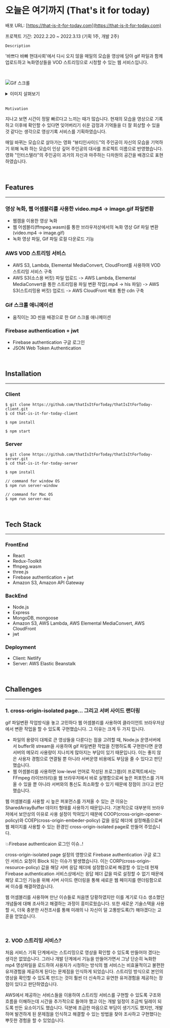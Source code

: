 # 오늘은 여기까지 (That's it for today)

배포 URL: [https://that-is-it-for-today.com](https://that-is-it-for-today.com)

프로젝트 기간: 2022.2.20 ~ 2022.3.13 (기획 1주, 개발 2주)

`Description`

'바쁘다 바빠 현대사회'에서 다시 오지 않을 매일의 모습을 영상에 담아 gif 파일과 함께 업로드하고 녹화영상들을 VOD 스트리밍으로 시청할 수 있는 웹 서비스입니다.

<br>

![Gif 스크롤](https://that-is-it-for-today.s3.ap-northeast-2.amazonaws.com/GIF_SCROLL.png)

<details>
<summary>이미지 살펴보기</summary>

![메인화면](<https://that-is-it-for-today.s3.ap-northeast-2.amazonaws.com/MAIN+(2).png>)

메인 랜딩페이지입니다.

![녹화](https://that-is-it-for-today.s3.ap-northeast-2.amazonaws.com/RECORDER.png)
녹화페이지입니다. 런타임을 확인하며 영상을 녹화합니다.

![변환](https://that-is-it-for-today.s3.ap-northeast-2.amazonaws.com/GIF_CONVERT.png)
녹화 완료버튼을 누르면 웹 어셈블리를 통해 브라우저상에서 녹화된 영상 파일을 Gif 파일로 변환합니다.
![미리보기](https://that-is-it-for-today.s3.ap-northeast-2.amazonaws.com/GIF_CONVERTED.jpg)
사용자는 변환된 Gif 파일을 녹화영상 미리보기 이미지로서 확인할 수 있습니다. 사용자는 해당 영상을 업로드하거나 재녹화 할 수 있습니다.

![Gif 스크롤](https://that-is-it-for-today.s3.ap-northeast-2.amazonaws.com/GIF_SCROLL.png)
내 영상보기 페이지입니다. 사용자가 업로드한 영상들의 리스트를 Gif 이미지로 보여주고 스크롤을 통해 확인할 수 있습니다. Gif 이미지를 클릭 시 해당 영상을 VOD 스트리밍으로 시청할 수 있습니다.

![스트리밍](https://that-is-it-for-today.s3.ap-northeast-2.amazonaws.com/DetailPage.jpg)
영상 디테일 페이지입니다. 해당 영상파일(.mp4)과 Gif 파일을 로컬 다운로드 할 수 있고 영상을 삭제할 수 있습니다.

</details>

<br>

`Motivation`

지나고 보면 시간이 정말 빠르다고 느끼는 때가 많습니다. 현재의 모습을 영상으로 기록하고 이후에 확인할 수 있다면 잊어버리기 쉬운 감정과 기억들을 더 잘 회상할 수 있을 것 같다는 생각으로 영상기록 서비스를 기획하였습니다.

매일 바뀌는 모습으로 살아가는 영화 “뷰티인사이드”의 주인공이 자신의 모습을 기억하기 위해 녹화 하는 모습이 인상 깊어 주인공의 대사를 프로젝트 이름으로 반영했습니다. 영화 "인터스텔라"의 주인공이 과거의 자신과 마주하는 다차원의 공간을 배경으로 표현하였습니다.

<br>

## Features

---

### **영상 녹화, 웹 어셈블리를 사용한 video.mp4 -> image.gif 파일변환**

- 웹캠을 이용한 영상 녹화
- 웹 어셈블리(ffmpeg.wasm)를 통한 브라우저상에서의 녹화 영상 Gif 파일 변환(video.mp4 -> image.gif)
- 녹화 영상 파일, Gif 파일 로컬 다운로드 기능

### **AWS VOD 스트리밍 서비스**

- AWS S3, Lambda, Elemental MediaConvert, CloudFront를 사용하여 VOD 스트리밍 서비스 구축
- AWS S3(소스용 버킷) 파일 업로드 -> AWS Lambda, Elemental MediaConvert을 통한 스트리밍용 파일 변환 작업(.mp4 -> hls 파일) -> AWS S3(스트리밍용 버킷) 업로드 -> AWS CloudFront 배포 통한 cdn 구축

### **Gif 스크롤 애니메이션**

- 움직이는 3D 씬을 배경으로 한 Gif 스크롤 애니메이션

### **Firebase authentication + jwt**

- Firebase authentication 구글 로그인
- JSON Web Token Authentication

<br>

## Installation

---

### **Client**

```
$ git clone https://github.com/thatIsItForToday/thatIsItForToday-client.git
$ cd that-is-it-for-today-client

$ npm install

$ npm start
```

### **Server**

```
$ git clone https://github.com/thatIsItForToday/thatIsItForToday-server.git
$ cd that-is-it-for-today-server

$ npm install

// command for window OS
$ npm run server-window

// command for Mac OS
$ npm run server-mac
```

<br>

## Tech Stack

---

### **FrontEnd**

- React
- Redux-Toolkit
- ffmpeg.wasm
- three.js
- Firebase authentication + jwt
- Amazon S3, Amazon API Gateway

### **BackEnd**

- Node.js
- Express
- MongoDB, mongoose
- Amazon S3, AWS Lambda, AWS Elemental MediaConvert, AWS CloudFront
- jwt

### **Deployment**

- Client: Netlify
- Server: AWS Elastic Beanstalk

<br>

## Challenges

---

### **1. cross-origin-isolated page... 그리고 서버 사이드 랜더링**

gif 파일변환 작업방식을 놓고 고민하다 웹 어셈블리를 사용하여 클라이언트 브라우저상에서 변환 작업을 할 수 있도록 구현했습니다. 그 이유는 크게 두 가지 입니다.

- 파일의 용량이 대체로 큰 영상들을 다룬다는 점을 고려할 때, Node.js 운영서버에서 buffer와 stream을 사용하여 gif 파일변환 작업을 진행하도록 구현한다면 운영서버의 메모리 사용량이 지나치게 많아지는 부담이 있기 때문입니다. 이는 좋지 않은 사용자 경험으로 연결될 뿐 아니라 서버운영 비용에도 부담을 줄 수 있다고 판단했습니다.
- 웹 어셈블리를 사용하면 low-level 언어로 작성된 프로그램(이 프로젝트에서는 FFmpeg 라이브러리)을 웹 브라우저에서 바로 실행함으로써 높은 퍼포먼스를 가져올 수 있을 뿐 아니라 서버와의 통신도 최소화할 수 있기 때문에 장점이 크다고 판단했습니다.

웹 어셈블리를 사용할 시 높은 퍼포먼스를 가져올 수 있는 큰 이유는 SharedArrayBuffer 데이터 형태를 사용하기 때문입니다. 기본적으로 대부분의 브라우저에서 보안상의 이유로 사용 설정이 막혀있기 때문에 COOP(cross-origin-opener-policy)와 COEP(cross-origin-embeder-policy) 값을 응답 헤더에 설정해줌으로써 웹 페이지를 사용할 수 있는 환경인 cross-origin-isolated page로 만들어 주었습니다.

💥Firebase authenticaion 로그인 이슈..!

cross-origin-isolated page 설정의 영향으로 Firebase authentication 구글 로그인 서비스 요청이 Block 되는 이슈가 발생했습니다. 이는 CORP(cross-origin-resource-policy) 값을 해당 서버 응답 헤더에 설정함으로써 해결할 수 있는데 현재 Firebase authentication 서비스상에서는 응답 헤더 값을 따로 설정할 수 없기 때문에 해당 로그인 기능을 위해 서버 사이드 랜더링을 통해 새로운 웹 페이지를 랜더링함으로써 이슈를 해결하였습니다.

웹 어셈블리를 사용하며 만난 이슈들로 처음엔 당황하였지만 이를 계기로 다소 생소했던 개념들에 대해 조사하고 해결하는 과정이 흥미로웠습니다. 또한 새로운 기술스택을 사용할 시, 더욱 충분한 사전조사를 통해 미래의 나 자신이 덜 고통받도록(?) 해야겠다는 교훈을 얻었습니다.

<br>

### **2. VOD 스트리밍 서비스?**

처음 서비스 기획 단계에서는 스트리밍으로 영상을 확인할 수 있도록 만들어야 겠다는 생각은 없었습니다. 그러나 개발 단계에서 기능을 만들어가면서 그냥 단순히 녹화한 mp4 영상파일을 로드하여 사용자가 시청하는 방식의 웹 서비스는 비효율적이고 불편한 유저경험을 제공하게 된다는 문제점을 인식하게 되었습니다. 스트리밍 방식으로 본인의 영상을 확인할 수 있도록 만드는 것이 훨씬 더 신속하고 유연한 유저경험을 제공하는 장점이 있다고 판단하였습니다.

AWS에서 제공하는 서비스들을 이용하여 스트리밍 서비스를 구현할 수 있도록 구조와 흐름을 이해하는데 시간을 추가적으로 들여야 했고 이는 개발 일정이 조금씩 딜레이 되도록 만든 요소이기도 했습니다. 덕분에 조급한 마음으로 부담이 생기기도 했지만, 개발하며 발견하게 된 문제점을 인식하고 해결할 수 있는 방법을 찾아 조사하고 구현했다는 뿌듯한 경험을 할 수 있었습니다.

<br>
